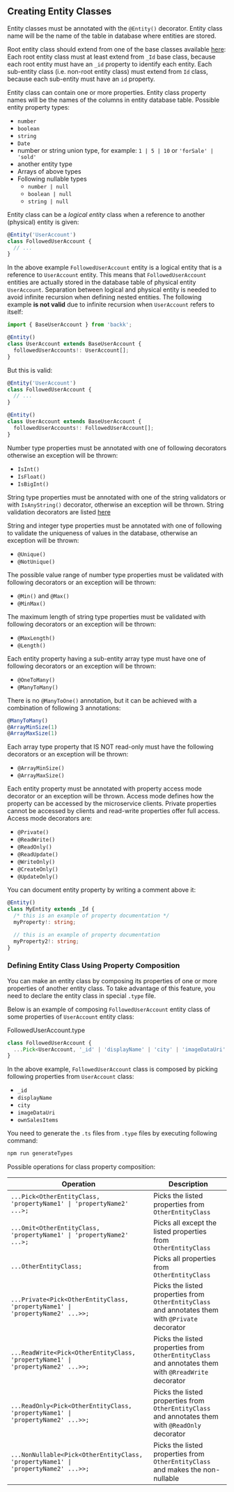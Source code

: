 ## Creating Entity Classes

Entity classes must be annotated with the `@Entity()` decorator.
Entity class name will be the name of the table in database where entities are stored.

Root entity class should extend from one of the base classes available [here](https://github.com/backk-node/backk/tree/main/src/types/_id):
Each root entity class must at least extend from `_Id` base class, because each root entity must have an `_id` property to identify each entity.
Each sub-entity class (i.e. non-root entity class) must extend from `Id` class, because each sub-entity must have an `id` property.

Entity class can contain one or more properties.
Entity class property names will be the names of the columns in entity database table.
Possible entity property types:

- `number`
- `boolean`
- `string`
- `Date`
- number or string union type, for example: `1 | 5 | 10` or `'forSale' | 'sold'`
- another entity type
- Arrays of above types
- Following nullable types
  - `number | null`
  - `boolean | null`
  - `string | null`

Entity class can be a _logical entity_ class when a reference to another (physical) entity is given:

```ts
@Entity('UserAccount')
class FollowedUserAccount {
  // ...
}
```

In the above example `FollowedUserAccount` entity is a logical entity that is a reference to `UserAccount` entity.
This means that `FollowedUserAccount` entities are actually stored in the database table of physical entity `UserAccount`.
Separation between logical and physical entity is needed to avoid infinite recursion when defining nested entities.
The following example **is not valid** due to infinite recursion when `UserAccount` refers to itself:

```ts
import { BaseUserAccount } from 'backk';

@Entity()
class UserAccount extends BaseUserAccount {
  followedUserAccounts!: UserAccount[];
}
```

But this is valid:

```ts
@Entity('UserAccount')
class FollowedUserAccount {
  // ...
}

@Entity()
class UserAccount extends BaseUserAccount {
  followedUserAccounts!: FollowedUserAccount[];
}
```

Number type properties must be annotated with one of following decorators otherwise an exception will be thrown:
- `IsInt()`
- `IsFloat()`
- `IsBigInt()`

String type properties must be annotated with one of the string validators or with `IsAnyString()` decorator, otherwise an exception will be thrown.
String validation decorators are listed [here](../api/DECORATORS.MD#validation-decorators)

String and integer type properties must be annotated with one of following to validate the uniqueness of values in the database,
otherwise an exception will be thrown:
- `@Unique()`
- `@NotUnique()`

The possible value range of number type properties must be validated with following decorators or an exception will be thrown:
- `@Min()` and `@Max()`
- `@MinMax()`

The maximum length of string type properties must be validated with following decorators or an exception will be thrown:
- `@MaxLength()`
- `@Length()`

Each entity property having a sub-entity array type must have one of following decorators or an exception will be thrown:
- `@OneToMany()`
- `@ManyToMany()`

There is no `@ManyToOne()` annotation, but it can be achieved with a combination of following 3 annotations:

```ts
@ManyToMany()
@ArrayMinSize(1)
@ArrayMaxSize(1)
```

Each array type property that IS NOT read-only must have the following decorators or an exception will be thrown:
- `@ArrayMinSize()`
- `@ArrayMaxSize()`

Each entity property must be annotated with property access mode decorator or an exception will be thrown.
Access mode defines how the property can be accessed by the microservice clients. Private properties cannot be accessed by clients
and read-write properties offer full access. Access mode decorators are:
- `@Private()`
- `@ReadWrite()`
- `@ReadOnly()`
- `@ReadUpdate()`
- `@WriteOnly()`
- `@CreateOnly()`
- `@UpdateOnly()`

You can document entity property by writing a comment above it:

```ts
@Entity()
class MyEntity extends _Id {
  /* this is an example of property documentation */
  myProperty!: string;

  // this is an example of property documentation
  myProperty2!: string;
}
```

### Defining Entity Class Using Property Composition

You can make an entity class by composing its properties of one or more properties of another entity class.
To take advantage of this feature, you need to declare the entity class in special `.type` file.

Below is an example of composing `FollowedUserAccount` entity class of some properties of `UserAccount` entity class:

FollowedUserAccount.type

```ts
class FollowedUserAccount {
  ...Pick<UserAccount, '_id' | 'displayName' | 'city' | 'imageDataUri' | 'ownSalesItems'>;
}
```

In the above example, `FollowedUserAccount` class is composed by picking following properties from `UserAccount` class:
- `_id`
- `displayName`
- `city`
- `imageDataUri`
- `ownSalesItems`

You need to generate the `.ts` files from `.type` files by executing following command:

```bash
npm run generateTypes
```

Possible operations for class property composition:

| Operation                                                                                        | Description                                                                                         |
| ------------------------------------------------------------------------------------------------ | --------------------------------------------------------------------------------------------------- |
| <code>...Pick<OtherEntityClass, 'propertyName1' &#124; 'propertyName2' ...>;</code>              | Picks the listed properties from `OtherEntityClass`                                                 |
| <code>...Omit<OtherEntityClass, 'propertyName1' &#124; 'propertyName2' ...>;</code>              | Picks all except the listed properties from `OtherEntityClass`                                      |
| <code>...OtherEntityClass;</code>                                                                | Picks all properties from `OtherEntityClass`                                                        |
| <code>...Private<Pick<OtherEntityClass, 'propertyName1' &#124; 'propertyName2' ...>>;</code>     | Picks the listed properties from `OtherEntityClass` and annotates them with `@Private` decorator    |
| <code>...ReadWrite<Pick<OtherEntityClass, 'propertyName1' &#124; 'propertyName2' ...>>;</code>   | Picks the listed properties from `OtherEntityClass` and annotates them with `@RreadWrite` decorator |
| <code>...ReadOnly<Pick<OtherEntityClass, 'propertyName1' &#124; 'propertyName2' ...>>;</code>    | Picks the listed properties from `OtherEntityClass` and annotates them with `@ReadOnly` decorator   |
| <code>...NonNullable<Pick<OtherEntityClass, 'propertyName1' &#124; 'propertyName2' ...>>;</code> | Picks the listed properties from `OtherEntityClass` and makes the non-nullable                      |
